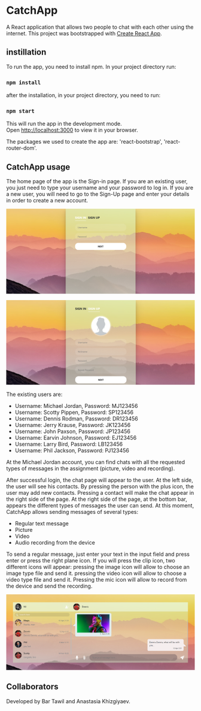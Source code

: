 # CatchApp

A React application that allows two people to chat with each other using the internet. This project was bootstrapped with [Create React App](https://github.com/facebook/create-react-app). 

## instillation

To run the app, you need to install npm. In your project directory run:

### `npm install`

after the installation, in your project directory, you need to run:

### `npm start`

This will run the app in the development mode.\
Open [http://localhost:3000](http://localhost:3000) to view it in your browser.

The packages we used to create the app are: 'react-bootstrap', 'react-router-dom'.


## CatchApp usage
The home page of the app is the Sign-in page. If you are an existing user, you just need to type your username and your password to log in. If you are a new user, you will need to go to the Sign-Up page and enter your details in order to create a new account.

<p>
  <img src="src/Components/DataBase/SignInPNG.PNG" width="712">
</p>

<p>
  <img src="src/Components/DataBase/SignUpPNG.PNG" width="712">
</p>
                                 
The existing users are:
- Username: Michael Jordan, Password: MJ123456
- Username: Scotty Pippen, Password: SP123456
- Username: Dennis Rodman, Password: DR123456
- Username: Jerry Krause, Password: JK123456
- Username: John Paxson, Password: JP123456
- Username: Earvin Johnson, Password: EJ123456
- Username: Larry Bird, Password: LB123456
- Username: Phil Jackson, Password: PJ123456

At the Michael Jordan account, you can find chats with all the requested types of messages in the assignment (picture, video and recording).

After successful login, the chat page will appear to the user. At the left side, the user will see his contacts. By pressing the person with the plus icon, the user may add new contacts. Pressing a contact will make the chat appear in the right side of the page. At the right side of the page, at the bottom bar, appears the different types of messages the user can send.
At this moment, CatchApp allows sending messages of several types:

* Regular text message
* Picture
* Video
* Audio recording from the device

To send a regular message, just enter your text in the input field and press enter or press the right plane icon. If you will press the clip icon, two different icons will appear: pressing the image icon will allow to choose an image type file and send it. pressing the video icon will allow to choose a video type file and send it. Pressing the mic icon will allow to record from the device and send the recording. 

<p>
  <img src="src/Components/DataBase/Chat.PNG" width="712">
</p>

## Collaborators
Developed by Bar Tawil and Anastasia Khizgiyaev.



